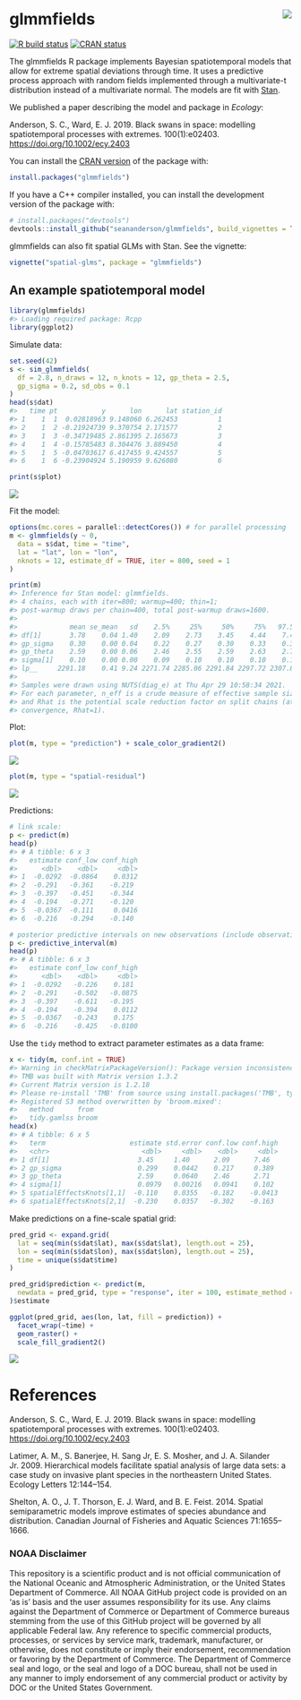 <!-- README.md is generated from README.Rmd. Please edit that file -->

# glmmfields <img src="inst/logo.png" align="right" />

[![R build
status](https://github.com/seananderson/glmmfields/workflows/R-CMD-check/badge.svg)](https://github.com/seananderson/glmmfields/actions)
[![CRAN
status](https://www.r-pkg.org/badges/version/glmmfields)](https://cran.r-project.org/package=glmmfields)
<!-- [![codecov](https://codecov.io/github/seananderson/glmmfields/branch/master/graphs/badge.svg)](https://codecov.io/github/seananderson/glmmfields) -->

The glmmfields R package implements Bayesian spatiotemporal models that
allow for extreme spatial deviations through time. It uses a predictive
process approach with random fields implemented through a multivariate-t
distribution instead of a multivariate normal. The models are fit with
[Stan](http://mc-stan.org/).

We published a paper describing the model and package in *Ecology*:

Anderson, S. C., Ward, E. J. 2019. Black swans in space: modelling
spatiotemporal processes with extremes. 100(1):e02403.
<https://doi.org/10.1002/ecy.2403>

You can install the [CRAN
version](https://cran.r-project.org/package=glmmfields) of the package
with:

``` r
install.packages("glmmfields")
```

If you have a C++ compiler installed, you can install the development
version of the package with:

``` r
# install.packages("devtools")
devtools::install_github("seananderson/glmmfields", build_vignettes = TRUE)
```

glmmfields can also fit spatial GLMs with Stan. See the vignette:

``` r
vignette("spatial-glms", package = "glmmfields")
```

## An example spatiotemporal model

``` r
library(glmmfields)
#> Loading required package: Rcpp
library(ggplot2)
```

Simulate data:

``` r
set.seed(42)
s <- sim_glmmfields(
  df = 2.8, n_draws = 12, n_knots = 12, gp_theta = 2.5,
  gp_sigma = 0.2, sd_obs = 0.1
)
head(s$dat)
#>   time pt           y      lon      lat station_id
#> 1    1  1  0.02818963 9.148060 6.262453          1
#> 2    1  2 -0.21924739 9.370754 2.171577          2
#> 3    1  3 -0.34719485 2.861395 2.165673          3
#> 4    1  4 -0.15785483 8.304476 3.889450          4
#> 5    1  5 -0.04703617 6.417455 9.424557          5
#> 6    1  6 -0.23904924 5.190959 9.626080          6
```

``` r
print(s$plot)
```

![](README-figs/plot-sim-1.png)<!-- -->

Fit the model:

``` r
options(mc.cores = parallel::detectCores()) # for parallel processing
m <- glmmfields(y ~ 0,
  data = s$dat, time = "time",
  lat = "lat", lon = "lon",
  nknots = 12, estimate_df = TRUE, iter = 800, seed = 1
)
```

``` r
print(m)
#> Inference for Stan model: glmmfields.
#> 4 chains, each with iter=800; warmup=400; thin=1; 
#> post-warmup draws per chain=400, total post-warmup draws=1600.
#> 
#>             mean se_mean   sd    2.5%     25%     50%     75%   97.5% n_eff Rhat
#> df[1]       3.78    0.04 1.40    2.09    2.73    3.45    4.44    7.46  1422 1.00
#> gp_sigma    0.30    0.00 0.04    0.22    0.27    0.30    0.33    0.39   441 1.01
#> gp_theta    2.59    0.00 0.06    2.46    2.55    2.59    2.63    2.71  1493 1.00
#> sigma[1]    0.10    0.00 0.00    0.09    0.10    0.10    0.10    0.10  1695 1.00
#> lp__     2291.18    0.41 9.24 2271.74 2285.06 2291.84 2297.72 2307.86   516 1.01
#> 
#> Samples were drawn using NUTS(diag_e) at Thu Apr 29 10:58:34 2021.
#> For each parameter, n_eff is a crude measure of effective sample size,
#> and Rhat is the potential scale reduction factor on split chains (at 
#> convergence, Rhat=1).
```

Plot:

``` r
plot(m, type = "prediction") + scale_color_gradient2()
```

![](README-figs/plot-predictions-1.png)<!-- -->

``` r
plot(m, type = "spatial-residual")
```

![](README-figs/plot-predictions-2.png)<!-- -->

Predictions:

``` r
# link scale:
p <- predict(m)
head(p)
#> # A tibble: 6 x 3
#>   estimate conf_low conf_high
#>      <dbl>    <dbl>     <dbl>
#> 1  -0.0292  -0.0864    0.0312
#> 2  -0.291   -0.361    -0.219 
#> 3  -0.397   -0.451    -0.344 
#> 4  -0.194   -0.271    -0.120 
#> 5  -0.0367  -0.111     0.0416
#> 6  -0.216   -0.294    -0.140

# posterior predictive intervals on new observations (include observation error):
p <- predictive_interval(m)
head(p)
#> # A tibble: 6 x 3
#>   estimate conf_low conf_high
#>      <dbl>    <dbl>     <dbl>
#> 1  -0.0292   -0.226    0.181 
#> 2  -0.291    -0.502   -0.0875
#> 3  -0.397    -0.611   -0.195 
#> 4  -0.194    -0.394    0.0112
#> 5  -0.0367   -0.243    0.175 
#> 6  -0.216    -0.425   -0.0100
```

Use the `tidy` method to extract parameter estimates as a data frame:

``` r
x <- tidy(m, conf.int = TRUE)
#> Warning in checkMatrixPackageVersion(): Package version inconsistency detected.
#> TMB was built with Matrix version 1.3.2
#> Current Matrix version is 1.2.18
#> Please re-install 'TMB' from source using install.packages('TMB', type = 'source') or ask CRAN for a binary version of 'TMB' matching CRAN's 'Matrix' package
#> Registered S3 method overwritten by 'broom.mixed':
#>   method      from 
#>   tidy.gamlss broom
head(x)
#> # A tibble: 6 x 5
#>   term                     estimate std.error conf.low conf.high
#>   <chr>                       <dbl>     <dbl>    <dbl>     <dbl>
#> 1 df[1]                      3.45     1.40      2.09      7.46  
#> 2 gp_sigma                   0.299    0.0442    0.217     0.389 
#> 3 gp_theta                   2.59     0.0640    2.46      2.71  
#> 4 sigma[1]                   0.0979   0.00216   0.0941    0.102 
#> 5 spatialEffectsKnots[1,1]  -0.110    0.0355   -0.182    -0.0413
#> 6 spatialEffectsKnots[2,1]  -0.230    0.0357   -0.302    -0.163
```

Make predictions on a fine-scale spatial grid:

``` r
pred_grid <- expand.grid(
  lat = seq(min(s$dat$lat), max(s$dat$lat), length.out = 25),
  lon = seq(min(s$dat$lon), max(s$dat$lon), length.out = 25),
  time = unique(s$dat$time)
)

pred_grid$prediction <- predict(m,
  newdata = pred_grid, type = "response", iter = 100, estimate_method = "median"
)$estimate

ggplot(pred_grid, aes(lon, lat, fill = prediction)) +
  facet_wrap(~time) +
  geom_raster() +
  scale_fill_gradient2()
```

![](README-figs/grid-predictions-1.png)<!-- -->

# References

Anderson, S. C., Ward, E. J. 2019. Black swans in space: modelling
spatiotemporal processes with extremes. 100(1):e02403.
<https://doi.org/10.1002/ecy.2403>

Latimer, A. M., S. Banerjee, H. Sang Jr, E. S. Mosher, and J. A.
Silander Jr. 2009. Hierarchical models facilitate spatial analysis of
large data sets: a case study on invasive plant species in the
northeastern United States. Ecology Letters 12:144–154.

Shelton, A. O., J. T. Thorson, E. J. Ward, and B. E. Feist. 2014.
Spatial semiparametric models improve estimates of species abundance and
distribution. Canadian Journal of Fisheries and Aquatic Sciences
71:1655–1666.

### NOAA Disclaimer

This repository is a scientific product and is not official
communication of the National Oceanic and Atmospheric Administration, or
the United States Department of Commerce. All NOAA GitHub project code
is provided on an ‘as is’ basis and the user assumes responsibility for
its use. Any claims against the Department of Commerce or Department of
Commerce bureaus stemming from the use of this GitHub project will be
governed by all applicable Federal law. Any reference to specific
commercial products, processes, or services by service mark, trademark,
manufacturer, or otherwise, does not constitute or imply their
endorsement, recommendation or favoring by the Department of Commerce.
The Department of Commerce seal and logo, or the seal and logo of a DOC
bureau, shall not be used in any manner to imply endorsement of any
commercial product or activity by DOC or the United States Government.

